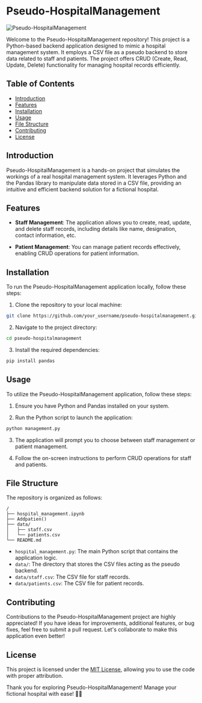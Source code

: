 # Pseudo-HospitalManagement

![Pseudo-HospitalManagement](https://www.example.com/pseudo-hospitalmanagement.png)

Welcome to the Pseudo-HospitalManagement repository! This project is a Python-based backend application designed to mimic a hospital management system. It employs a CSV file as a pseudo backend to store data related to staff and patients. The project offers CRUD (Create, Read, Update, Delete) functionality for managing hospital records efficiently.

## Table of Contents

- [Introduction](#introduction)
- [Features](#features)
- [Installation](#installation)
- [Usage](#usage)
- [File Structure](#file-structure)
- [Contributing](#contributing)
- [License](#license)

## Introduction

Pseudo-HospitalManagement is a hands-on project that simulates the workings of a real hospital management system. It leverages Python and the Pandas library to manipulate data stored in a CSV file, providing an intuitive and efficient backend solution for a fictional hospital.

## Features

- **Staff Management**: The application allows you to create, read, update, and delete staff records, including details like name, designation, contact information, etc.

- **Patient Management**: You can manage patient records effectively, enabling CRUD operations for patient information.

## Installation

To run the Pseudo-HospitalManagement application locally, follow these steps:

1. Clone the repository to your local machine:

```bash
git clone https://github.com/your_username/pseudo-hospitalmanagement.git
```

2. Navigate to the project directory:

```bash
cd pseudo-hospitalmanagement
```

3. Install the required dependencies:

```bash
pip install pandas
```

## Usage

To utilize the Pseudo-HospitalManagement application, follow these steps:

1. Ensure you have Python and Pandas installed on your system.

2. Run the Python script to launch the application:

```bash
python management.py
```

3. The application will prompt you to choose between staff management or patient management.

4. Follow the on-screen instructions to perform CRUD operations for staff and patients.

## File Structure

The repository is organized as follows:

```
/
├── hospital_management.ipynb
├── Addpatien()
├── data/
│   ├── staff.csv
│   └── patients.csv
└── README.md
```

- `hospital_management.py`: The main Python script that contains the application logic.
- `data/`: The directory that stores the CSV files acting as the pseudo backend.
- `data/staff.csv`: The CSV file for staff records.
- `data/patients.csv`: The CSV file for patient records.

## Contributing

Contributions to the Pseudo-HospitalManagement project are highly appreciated! If you have ideas for improvements, additional features, or bug fixes, feel free to submit a pull request. Let's collaborate to make this application even better!

## License

This project is licensed under the [MIT License](LICENSE), allowing you to use the code with proper attribution.

Thank you for exploring Pseudo-HospitalManagement! Manage your fictional hospital with ease! 🏥🚀
